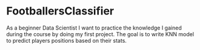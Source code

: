 ﻿# FootballersClassifier

As a beginner Data Scientist I want to practice the knowledge I gained during the course by doing my first project. The goal is to write KNN model to predict players positions based on their stats.
